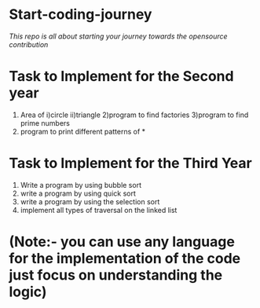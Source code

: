# Start-coding-journey
*This repo is all about  starting  your journey towards the opensource contribution*

# Task to Implement for the Second year
1) Area of 
    i)circle
   ii)triangle
2)program to find  factories
3)program to find prime numbers
4) program to print different patterns of *

# Task to Implement for the Third Year 
1)  Write a program  by using bubble sort
2)  write a program by using quick sort
3)  write a program by  using the selection sort
4)  implement all types   of traversal on the linked list


# (Note:- you can use any language for the implementation of the code just focus on understanding the logic)
